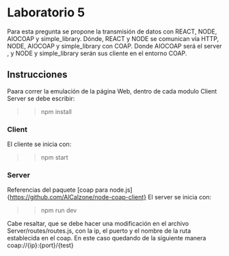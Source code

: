 # Laboratorio 5
Para esta pregunta se propone la transmisión de datos con REACT, NODE, AIOCOAP y simple_library. Dónde, REACT y NODE se comunican vía HTTP, NODE, AIOCOAP y simple_library con COAP. Donde AIOCOAP será el server , y NODE y simple_library serán sus cliente en el entorno COAP.

## Instrucciones
Paara correr la emulación de la página Web, dentro de cada modulo Client Server se debe escribir:
>> npm install

### Client
El cliente se inicia con:
>> npm start


### Server
Referencias del paquete [coap para node.js]{https://github.com/AlCalzone/node-coap-client}
El server se inicia con:
>> npm run dev

Cabe resaltar, que se debe hacer una modificación en el archivo Server/routes/routes.js, con la ip, el puerto y el nombre de la ruta establecida en el coap. En este caso quedando de la siguiente manera coap://{ip}:{port}/{test}
